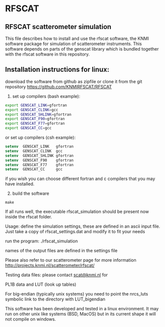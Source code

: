 # RFSCAT

## RFSCAT scatterometer simulation

This file describes how to install and use the rfscat software,
the KNMI software package for simulation of scatterometer instruments.
This software depends on parts of the genscat library which is bundled
together with the rfscat software in this repository.

## Installation instructions for linux:

download the software from github as zipfile or clone it
from the git repository https://github.com/KNMIRFSCAT/RFSCAT

1. set up compilers (bash example):
```bash
export GENSCAT_LINK=gfortran
export GENSCAT_CLINK=gcc
export GENSCAT_SHLINK=gfortran
export GENSCAT_F90=gfortran
export GENSCAT_F77=gfortran
export GENSCAT_CC=gcc
```
or set up compilers (csh example):
```csh
setenv  GENSCAT_LINK   gfortran
setenv  GENSCAT_CLINK  gcc
setenv  GENSCAT_SHLINK gfortran
setenv  GENSCAT_F90    gfortran
setenv  GENSCAT_F77    gfortran
setenv  GENSCAT_CC     gcc
```
if you wish you can choose different fortran and c compilers that
you may have installed.

2. build the software
```
make 
```
If all runs well, the executable rfscat_simulation should be
present now inside the rfscat folder.

Usage:
define the simulation settings, these are defined in an ascii input
   file. Just take a copy of rfscat_settings.dat and modify it
   to fit your needs
   
run the program: ./rfscat_simulation <your rfscat settings file>

names of the output files are defined in the settings file

Please also refer to our scatterometer page for more information http://projects.knmi.nl/scatterometer/rfscat/ 

Testing data files: please contact scat@knmi.nl for

PL1B data and LUT (look up tables)

For big-endian (typically unix systems) you need to point the nrcs_luts
symbolic link to the directory  with LUT_bigendian

This software has been developed and tested in a linux environment.
It may run on other unix like systems (BSD, MacOS) but in its current
shape it will not compile on windows.
